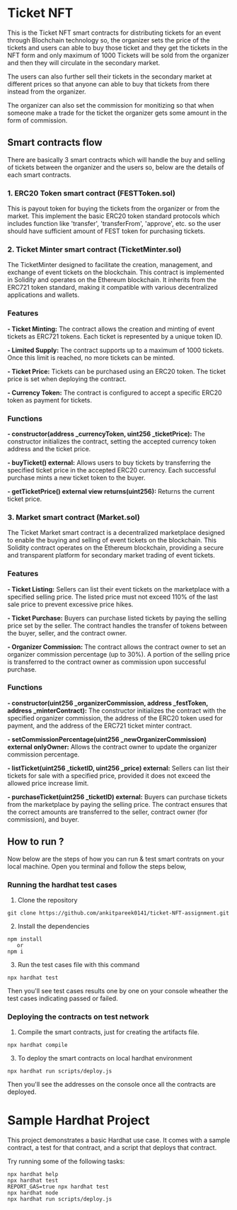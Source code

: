 # Ticket NFT
This is the Ticket NFT smart contracts for distributing tickets for an 
event through Blochchain technology so, the organizer sets the price of 
the tickets and users can able to buy those ticket and they get the tickets 
in the NFT form and only maximum of 1000 Tickets will be sold from the 
organizer and then they will circulate in the secondary market.

The users can also further sell their tickets in the secondary market 
at different prices so that anyone can able to buy that tickets from 
there instead from the organizer. 

The organizer can also set the commission for monitizing so that when 
someone make a trade for the ticket the organizer gets some amount in 
the form of commission.

## Smart contracts flow
There are basically 3 smart contracts which will handle the buy and selling
of tickets between the organizer and the users so, below are the details of 
each smart contracts.

### 1. ERC20 Token smart contract (FESTToken.sol)
This is payout token for buying the tickets from the organizer or from the market. 
This implement the basic ERC20 token standard protocols which includes function like 
'transfer', 'transferFrom', 'approve', etc. so the user should have sufficient amount 
of FEST token for purchasing tickets.

### 2. Ticket Minter smart contract (TicketMinter.sol)
The TicketMinter designed to  facilitate the creation, management, and exchange 
of event tickets on the blockchain. This contract is implemented in Solidity and 
operates on the Ethereum blockchain. It inherits from the ERC721 token standard, 
making it compatible with various decentralized applications and wallets.

### Features

**- Ticket Minting:** The contract allows the creation and minting of event tickets 
as ERC721 tokens. Each ticket is represented by a unique token ID.

**- Limited Supply:** The contract supports up to a maximum of 1000 tickets. Once 
this limit is reached, no more tickets can be minted.

**- Ticket Price:** Tickets can be purchased using an ERC20 token. The ticket price 
is set when deploying the contract.

**- Currency Token:** The contract is configured to accept a specific ERC20 token as 
payment for tickets.

### Functions

**- constructor(address _currencyToken, uint256 _ticketPrice):** The constructor initializes 
the contract, setting the accepted currency token address and the ticket price.

**- buyTicket() external:** Allows users to buy tickets by transferring the specified 
ticket price in the accepted ERC20 currency. Each successful purchase mints a new ticket 
token to the buyer.

**- getTicketPrice() external view returns(uint256):** Returns the current ticket price.


### 3. Market smart contract (Market.sol)
The Ticket Market smart contract is a decentralized marketplace designed to enable 
the buying and selling of event tickets on the blockchain. This Solidity contract 
operates on the Ethereum blockchain, providing a secure and transparent platform for 
secondary market trading of event tickets.

### Features

**- Ticket Listing:** Sellers can list their event tickets on the marketplace with 
a specified selling price. The listed price must not exceed 110% of the last sale 
price to prevent excessive price hikes.

**- Ticket Purchase:** Buyers can purchase listed tickets by paying the selling price 
set by the seller. The contract handles the transfer of tokens between the buyer, seller, 
and the contract owner.

**- Organizer Commission:** The contract allows the contract owner to set an organizer
commission percentage (up to 30%). A portion of the selling price is transferred to the 
contract owner as commission upon successful purchase.

### Functions

**- constructor(uint256 _organizerCommission, address _festToken, address _minterContract):** 
The constructor initializes the contract with the specified organizer commission, 
the address of the ERC20 token used for payment, and the address of the ERC721 
ticket minter contract.

**- setCommissionPercentage(uint256 _newOrganizerCommission) external onlyOwner:** Allows the contract owner to update the organizer commission percentage.

**- listTicket(uint256 _ticketID, uint256 _price) external:** Sellers can list their tickets
for sale with a specified price, provided it does not exceed the allowed price increase limit.

**- purchaseTicket(uint256 _ticketID) external:** Buyers can purchase tickets from the 
marketplace by paying the selling price. The contract ensures that the correct amounts 
are transferred to the seller, contract owner (for commission), and buyer.


## How to run ?
Now below are the steps of how you can run & test smart contrats on your local machine.
Open you terminal and follow the steps below,

### Running the hardhat test cases  

1. Clone the repository 
```shell
git clone https://github.com/ankitpareek0141/ticket-NFT-assignment.git
```

2. Install the dependencies
```shell
npm install 
   or
npm i
```

3. Run the test cases file with this command
```shell
npx hardhat test
```
Then you'll see test cases results one by one on your console wheather the test cases indicating passed or failed. 

### Deploying the contracts on test network  

1. Compile the smart contracts, just for creating the artifacts file.
```shell
npx hardhat compile
```

3. To deploy the smart contracts on local hardhat environment
```shell
npx hardhat run scripts/deploy.js
```
Then you'll see the addresses on the console once all the contracts are deployed.

# Sample Hardhat Project

This project demonstrates a basic Hardhat use case. It comes with a sample contract, a test for that contract, and a script that deploys that contract.

Try running some of the following tasks:

```shell
npx hardhat help
npx hardhat test
REPORT_GAS=true npx hardhat test
npx hardhat node
npx hardhat run scripts/deploy.js
```
